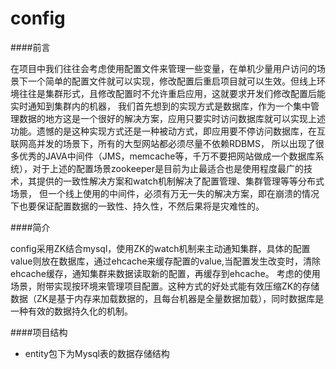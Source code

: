 config
=====

####前言

在项目中我们往往会考虑使用配置文件来管理一些变量，在单机少量用户访问的场景下一个简单的配置文件就可以实现，修改配置后重启项目就可以生效。但线上环境往往是集群形式，且修改配置时不允许重启应用，这就要求开发们修改配置后能实时通知到集群内的机器，
我们首先想到的实现方式是数据库，作为一个集中管理数据的地方这是一个很好的解决方案，应用只要实时访问数据库就可以实现上述功能。遗憾的是这种实现方式还是一种被动方式，即应用要不停访问数据库，在互联网高并发的场景下，所有的大型网站都必须尽量不依赖RDBMS，
所以出现了很多优秀的JAVA中间件（JMS，memcache等，千万不要把网站做成一个数据库系统），对于上述的配置场景zookeeper是目前为止最适合也是使用程度最广的技术，其提供的一致性解决方案和watch机制解决了配置管理、集群管理等等分布式场景，
但一个线上使用的中间件，必须有万无一失的解决方案，即在崩溃的情况下也要保证配置数据的一致性、持久性，不然后果将是灾难性的。

####简介

config采用ZK结合mysql，使用ZK的watch机制来主动通知集群，具体的配置value则放在数据库，通过ehcache来缓存配置的value,当配置发生改变时，清除ehcache缓存，通知集群来数据读取新的配置，再缓存到ehcache。
考虑的使用场景，附带实现按环境来管理项目配置。这种方式的好处式能有效压缩ZK的存储数据（ZK是基于内存来加载数据的，且每台机器是全量数据加载），同时数据库是一种有效的数据持久化的机制。

####项目结构

+  entity包下为Mysql表的数据存储结构

